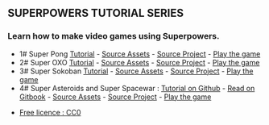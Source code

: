 ## SUPERPOWERS TUTORIAL SERIES
### Learn how to make video games using Superpowers.

* 1# Super Pong [Tutorial](1SuperPong) - [Source Assets][2] - [Source Project][3] - [Play the game][4]
* 2# Super OXO [Tutorial](2SuperOXO) - [Source Assets][5] - [Source Project][6] - [Play the game][7]
* 3# Super Sokoban [Tutorial](3SuperSokoban) - [Source Assets][8] - [Source Project][9] - [Play the game][10]
* 4# Super Asteroids and Super Spacewar : [Tutorial on Github](4SuperAsteroids) - [Read on Gitbook][11] - [Source Assets][12] - [Source Project][13] - [Play the game][14]

[1]: https://creativecommons.org/publicdomain/zero/1.0/
[2]: https://github.com/mseyne/superpowers-sources/tree/master/1SuperPong
[3]: https://github.com/mseyne/superpowers-projects/tree/master/1SuperPong
[4]: http://mseyne.itch.io/pong
[5]: https://github.com/mseyne/superpowers-sources/tree/master/2SuperOXO
[6]: https://github.com/mseyne/superpowers-projects/tree/master/2SuperOXO
[7]: http://mseyne.itch.io/oxo
[8]: https://github.com/mseyne/superpowers-sources/tree/master/3SuperSokoban
[9]: https://github.com/mseyne/superpowers-projects/tree/master/3SuperSokoban
[10]: http://mseyne.itch.io/sokoban
[11]: https://www.gitbook.com/book/mseyne/super-asteroids-and-super-spacewar/details
[12]: https://github.com/mseyne/superpowers-sources/tree/master/4SuperAsteroids
[13]: https://github.com/mseyne/superpowers-projects/tree/master/4SuperAsteroids
[14]: https://mseyne.itch.io/super-asteroids-and-super-spacewar

* [Free licence : CC0][1]